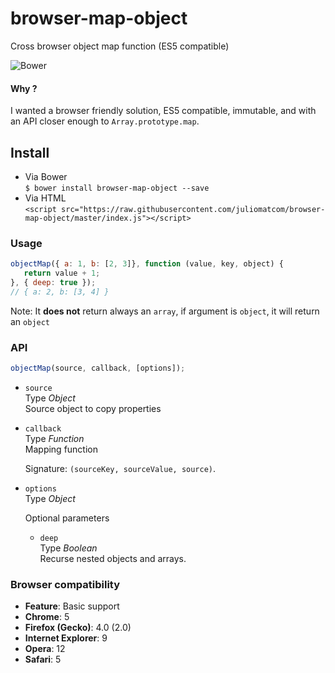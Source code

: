# browser-map-object
Cross browser object map function (ES5 compatible)  

![Bower](https://img.shields.io/bower/l/bootstrap.svg)

#### Why ?
I wanted a browser friendly solution, ES5 compatible, immutable, and with an API closer enough to `Array.prototype.map`.

## Install
- Via Bower   
`$ bower install browser-map-object --save`     
- Via HTML  
`<script src="https://raw.githubusercontent.com/juliomatcom/browser-map-object/master/index.js"></script>`

### Usage
```javascript
objectMap({ a: 1, b: [2, 3]}, function (value, key, object) {
   return value + 1;
}, { deep: true });
// { a: 2, b: [3, 4] }
```

Note: It **does not** return always an `array`, if argument is `object`, it will return an `object`

### API
```javascript
objectMap(source, callback, [options]);
```
- `source`  
  Type *Object*   
  Source object to copy properties

- `callback`  
  Type *Function*   
  Mapping function

  Signature: `(sourceKey, sourceValue, source)`.

- `options`   
  Type *Object*

  Optional parameters
  - `deep`  
  Type *Boolean*  
  Recurse nested objects and arrays.
  
### Browser compatibility
- **Feature**:	Basic support
- **Chrome**: 5
- **Firefox (Gecko)**: 4.0 (2.0)
- **Internet Explorer**: 9
- **Opera**: 12
- **Safari**: 5
